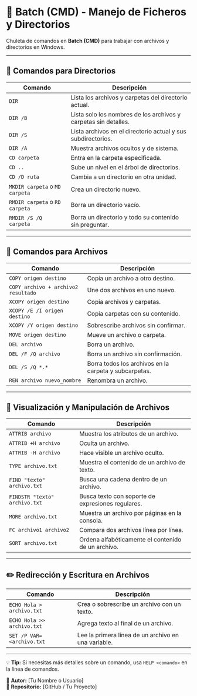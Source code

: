 # 📄 Batch (CMD) - Manejo de Ficheros y Directorios

Chuleta de comandos en **Batch (CMD)** para trabajar con archivos y directorios en Windows.

---

## 📂 Comandos para Directorios

| **Comando**         | **Descripción** |
|---------------------|----------------|
| `DIR`              | Lista los archivos y carpetas del directorio actual. |
| `DIR /B`           | Lista solo los nombres de los archivos y carpetas sin detalles. |
| `DIR /S`           | Lista archivos en el directorio actual y sus subdirectorios. |
| `DIR /A`           | Muestra archivos ocultos y de sistema. |
| `CD carpeta`       | Entra en la carpeta especificada. |
| `CD ..`            | Sube un nivel en el árbol de directorios. |
| `CD /D ruta`       | Cambia a un directorio en otra unidad. |
| `MKDIR carpeta` o `MD carpeta` | Crea un directorio nuevo. |
| `RMDIR carpeta` o `RD carpeta` | Borra un directorio vacío. |
| `RMDIR /S /Q carpeta` | Borra un directorio y todo su contenido sin preguntar. |

---

## 📄 Comandos para Archivos

| **Comando**         | **Descripción** |
|---------------------|----------------|
| `COPY origen destino` | Copia un archivo a otro destino. |
| `COPY archivo + archivo2 resultado` | Une dos archivos en uno nuevo. |
| `XCOPY origen destino` | Copia archivos y carpetas. |
| `XCOPY /E /I origen destino` | Copia carpetas con su contenido. |
| `XCOPY /Y origen destino` | Sobrescribe archivos sin confirmar. |
| `MOVE origen destino` | Mueve un archivo o carpeta. |
| `DEL archivo`       | Borra un archivo. |
| `DEL /F /Q archivo` | Borra un archivo sin confirmación. |
| `DEL /S /Q *.*`    | Borra todos los archivos en la carpeta y subcarpetas. |
| `REN archivo nuevo_nombre` | Renombra un archivo. |

---

## 📜 Visualización y Manipulación de Archivos

| **Comando**         | **Descripción** |
|---------------------|----------------|
| `ATTRIB archivo`   | Muestra los atributos de un archivo. |
| `ATTRIB +H archivo` | Oculta un archivo. |
| `ATTRIB -H archivo` | Hace visible un archivo oculto. |
| `TYPE archivo.txt` | Muestra el contenido de un archivo de texto. |
| `FIND "texto" archivo.txt` | Busca una cadena dentro de un archivo. |
| `FINDSTR "texto" archivo.txt` | Busca texto con soporte de expresiones regulares. |
| `MORE archivo.txt` | Muestra un archivo por páginas en la consola. |
| `FC archivo1 archivo2` | Compara dos archivos línea por línea. |
| `SORT archivo.txt` | Ordena alfabéticamente el contenido de un archivo. |

---

## ✏️ Redirección y Escritura en Archivos

| **Comando**         | **Descripción** |
|---------------------|----------------|
| `ECHO Hola > archivo.txt` | Crea o sobrescribe un archivo con un texto. |
| `ECHO Hola >> archivo.txt` | Agrega texto al final de un archivo. |
| `SET /P VAR=<archivo.txt` | Lee la primera línea de un archivo en una variable. |

---

💡 **Tip:** Si necesitas más detalles sobre un comando, usa `HELP <comando>` en la línea de comandos.

🚀 **Autor:** [Tu Nombre o Usuario]  
📌 **Repositorio:** [GitHub / Tu Proyecto]  
